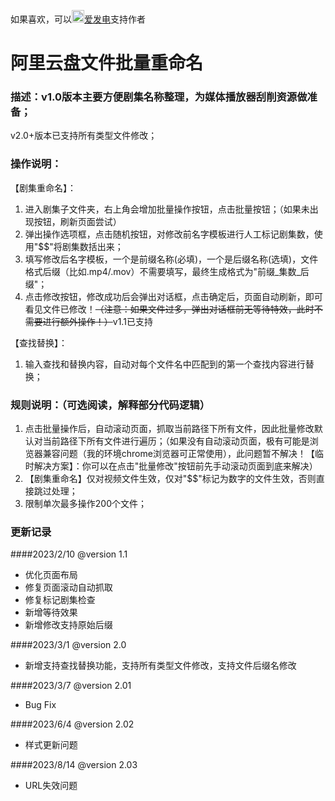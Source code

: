 如果喜欢，可以<img width="20" height="20" src="https://static.afdiancdn.com/static/img/logo/logo.png">[爱发电](https://afdian.net/a/WD_WangYe)支持作者

# 阿里云盘文件批量重命名

### 描述：v1.0版本主要方便剧集名称整理，为媒体播放器刮削资源做准备；
v2.0+版本已支持所有类型文件修改；

### 操作说明：
【剧集重命名】：
1. 进入剧集子文件夹，右上角会增加批量操作按钮，点击批量按钮；（如果未出现按钮，刷新页面尝试）
2. 弹出操作选项框，点击随机按钮，对修改前名字模板进行人工标记剧集数，使用"$$"将剧集数括出来；
3. 填写修改后名字模板，一个是前缀名称(必填)，一个是后缀名称(选填)，文件格式后缀（比如.mp4/.mov）不需要填写，最终生成格式为"前缀_集数_后缀"；
4. 点击修改按钮，修改成功后会弹出对话框，点击确定后，页面自动刷新，即可看见文件已修改！~~（注意：如果文件过多，弹出对话框前无等待特效，此时不需要进行额外操作！）~~v1.1已支持

【查找替换】：
1. 输入查找和替换内容，自动对每个文件名中匹配到的第一个查找内容进行替换；

### 规则说明：（可选阅读，解释部分代码逻辑）
1. 点击批量操作后，自动滚动页面，抓取当前路径下所有文件，因此批量修改默认对当前路径下所有文件进行遍历；（如果没有自动滚动页面，极有可能是浏览器兼容问题（我的环境chrome浏览器可正常使用），此问题暂不解决！【临时解决方案】：你可以在点击"批量修改"按钮前先手动滚动页面到底来解决）
2. 【剧集重命名】仅对视频文件生效，仅对"$$"标记为数字的文件生效，否则直接跳过处理；
3. 限制单次最多操作200个文件；

### 更新记录

####2023/2/10 @version 1.1
- 优化页面布局
- 修复页面滚动自动抓取
- 修复标记剧集检查
- 新增等待效果
- 新增修改支持原始后缀

####2023/3/1 @version 2.0
- 新增支持查找替换功能，支持所有类型文件修改，支持文件后缀名修改

####2023/3/7 @version 2.01
- Bug Fix

####2023/6/4 @version 2.02
- 样式更新问题

####2023/8/14 @version 2.03
- URL失效问题
